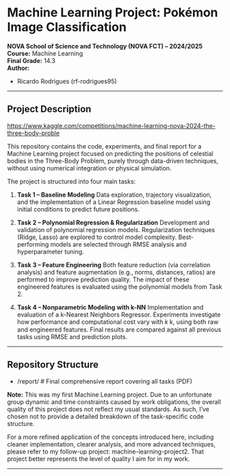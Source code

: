 # Machine Learning Project: Pokémon Image Classification  
**NOVA School of Science and Technology (NOVA FCT) – 2024/2025**  
**Course:** Machine Learning  
**Final Grade:** 14.3   
**Author:** 
  - Ricardo Rodrigues (rf-rodrigues95)
---

## Project Description

https://www.kaggle.com/competitions/machine-learning-nova-2024-the-three-body-proble

This repository contains the code, experiments, and final report for a Machine Learning project focused on predicting the positions of celestial bodies in the Three-Body Problem, purely through data-driven techniques, without using numerical integration or physical simulation.

The project is structured into four main tasks:

1. **Task 1 – Baseline Modeling**
Data exploration, trajectory visualization, and the implementation of a Linear Regression baseline model using initial conditions to predict future positions.

2. **Task 2 – Polynomial Regression & Regularization**
Development and validation of polynomial regression models. Regularization techniques (Ridge, Lasso) are explored to control model complexity. Best-performing models are selected through RMSE analysis and hyperparameter tuning.

3. **Task 3 – Feature Engineering**
Both feature reduction (via correlation analysis) and feature augmentation (e.g., norms, distances, ratios) are performed to improve prediction quality. The impact of these engineered features is evaluated using the polynomial models from Task 2.

4. **Task 4 – Nonparametric Modeling with k-NN**
Implementation and evaluation of a k-Nearest Neighbors Regressor. Experiments investigate how performance and computational cost vary with 
𝑘
k, using both raw and engineered features. Final results are compared against all previous tasks using RMSE and prediction plots.


---

## Repository Structure

- /report/ # Final comprehensive report covering all tasks (PDF)


**Note:** This was my first Machine Learning project. Due to an unfortunate group dynamic and time constraints caused by work obligations, the overall quality of this project does not reflect my usual standards. As such, I’ve chosen not to provide a detailed breakdown of the task-specific code structure.

For a more refined application of the concepts introduced here, including cleaner implementation, clearer analysis, and more advanced techniques, please refer to my follow-up project: machine-learning-project2. That project better represents the level of quality I aim for in my work.

---
